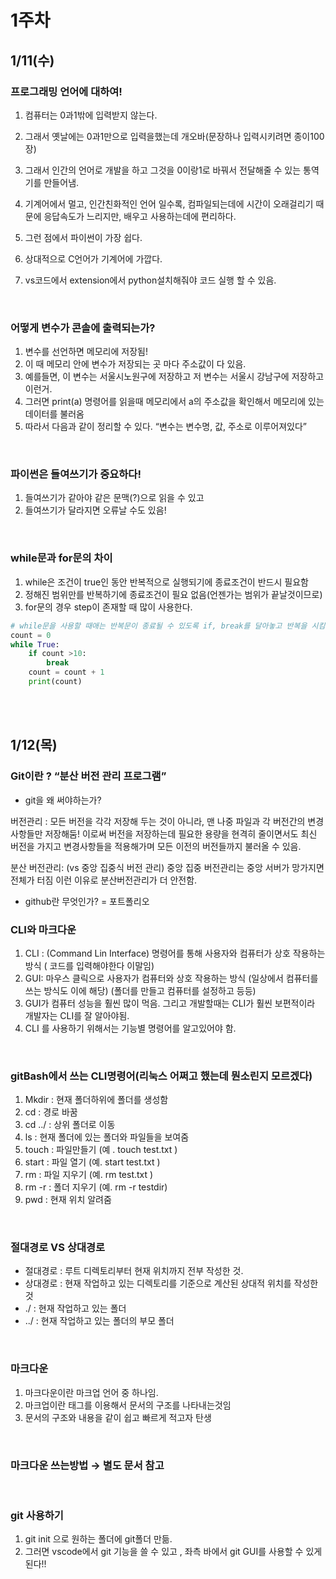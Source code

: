 # 1주차

## 1/11(수)

### 프로그래밍 언어에 대하여!

1. 컴퓨터는 0과1밖에 입력받지 않는다.
2. 그래서 옛날에는 0과1만으로 입력을했는데 개오바(문장하나 입력시키려면 종이100장)
3. 그래서 인간의 언어로 개발을 하고 그것을 0이랑1로 바꿔서 전달해줄 수 있는 통역기를 만들어냄.
4. 기계어에서 멀고, 인간친화적인 언어 일수록, 컴파일되는데에 시간이 오래걸리기 때문에 응답속도가 느리지만, 배우고 사용하는데에 편리하다.
5. 그런 점에서 파이썬이 가장 쉽다.
6. 상대적으로 C언어가 기계어에 가깝다.

1. vs코드에서 extension에서 python설치해줘야 코드 실행 할 수 있음.

<br/>

### 어떻게 변수가 콘솔에 출력되는가?

1. 변수를 선언하면 메모리에 저장됨!
2. 이 때 메모리 안에 변수가 저장되는 곳 마다 주소값이 다 있음.
3. 예를들면, 이 변수는 서울시노원구에 저장하고 저 변수는 서울시 강남구에 저장하고 이런거.
4. 그러면 print(a) 명령어를 읽을때 메모리에서 a의 주소값을 확인해서 메모리에 있는 데이터를 불러옴
5. 따라서 다음과 같이 정리할 수 있다. “변수는 변수명, 값, 주소로 이루어져있다”

<br/>

### 파이썬은 들여쓰기가 중요하다!

1. 들여쓰기가 같아야 같은 문맥(?)으로 읽을 수 있고
2. 들여쓰기가 달라지면 오류날 수도 있음!

<br/>


### while문과 for문의 차이

1. while은 조건이 true인 동안 반복적으로 실행되기에 종료조건이 반드시 필요함
2. 정해진 범위만를 반복하기에 종료조건이 필요 없음(언젠가는 범위가 끝날것이므로)
3. for문의 경우 step이 존재할 때 많이 사용한다.

```python
# while문을 사용할 때애는 반복문이 종료될 수 있도록 if, break를 달아놓고 반복을 시킴. 
count = 0 
while True:
    if count >10:
        break
    count = count + 1
    print(count)
```
<br/>
<br/>

## 1/12(목)

### Git이란 ? “분산 버전 관리 프로그램”

- git을 왜 써야하는가?

버전관리 : 모든 버전을 각각 저장해 두는 것이 아니라, 맨 나중 파일과 각 버전간의 변경사항들만 저장해둠! 이로써 버전을 저장하는데 필요한 용량을 현격히 줄이면서도 최신 버전을 가지고 변경사항들을 적용해가며 모든 이전의 버전들까지 불러올 수 있음.

분산 버전관리: (vs 중앙 집중식 버전 관리) 중앙 집중 버전관리는 중앙 서버가 망가지면 전체가 터짐 이런 이유로 분산버전관리가 더 안전함. 

- github란 무엇인가? = 포트폴리오

### CLI와 마크다운

1. CLI : (Command Lin Interface) 명령어를 통해 사용자와 컴퓨터가 상호 작용하는 방식 ( 코드를 입력해야한다 이말임)
2. GUI:  마우스 클릭으로 사용자가 컴퓨터와 상호 작용하는 방식 (일상에서 컴퓨터를 쓰는 방식도 이에 해당) (폴더를 만들고 컴퓨터를 설정하고 등등)
3. GUI가 컴퓨터 성능을 훨씬 많이 먹음. 그리고 개발할때는 CLI가 훨씬 보편적이라 개발자는 CLI를 잘 알아야됨.
4. CLI 를 사용하기 위해서는 기능별 명령어를 알고있어야 함.

<br/>

### gitBash에서 쓰는 CLI명령어(리눅스 어쩌고 했는데 뭔소린지 모르겠다)

1. Mkdir : 현재 폴더하위에 폴더를 생성함
1. cd : 경로 바꿈
2. cd ../  : 상위 폴더로 이동 
3. ls : 현재 폴더에 있는 폴더와 파일들을 보여줌 
4. touch : 파일만들기 (예 . touch test.txt )
5. start : 파일 열기 (예. start test.txt ) 
6. rm : 파일 지우기 (예. rm test.txt )
7. rm -r : 폴더 지우기 (예. rm -r testdir)
8. pwd : 현재 위치 알려줌

<br/>

### 절대경로 VS 상대경로

- 절대경로 : 루트 디렉토리부터 현재 위치까지 전부 작성한 것.
- 상대경로 : 현재 작업하고 있는 디렉토리를 기준으로 계산된 상대적 위치를 작성한 것
- ./ : 현재 작업하고 있는 폴더
- ../ : 현재 작업하고 있는 폴더의 부모 폴더

<br/>

### 마크다운 

1. 마크다운이란 마크업 언어 중 하나임.
2. 마크업이란 태그를 이용해서 문서의 구조를 나타내는것임
3. 문서의 구조와 내용을 같이 쉽고 빠르게 적고자 탄생 

<br/>

### 마크다운 쓰는방법 → 별도 문서 참고

<br/>

### git 사용하기

1. git init 으로 원하는 폴더에 git폴더 만듦.
2. 그러면 vscode에서 git 기능을 쓸 수 있고 , 좌측 바에서 git GUI를 사용할 수 있게 된다!!